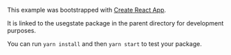 This example was bootstrapped with [Create React App](https://github.com/facebook/create-react-app).

It is linked to the usegstate package in the parent directory for development purposes.

You can run `yarn install` and then `yarn start` to test your package.
